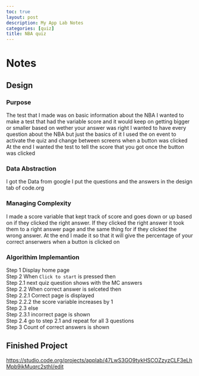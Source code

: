 ```yaml
---
toc: true
layout: post
description: My App Lab Notes
categories: [quiz]
title: NBA quiz 
---
```

# Notes

## Design

### Purpose
 The test that I made was on basic information about the NBA
 I wanted to make a test that had the variable score and it would keep on getting bigger or smaller based on wether your answer was right
 I wanted to have every question about the NBA but just the basics of it 
 I used the on event to activate the quiz and change between screens when a button was clicked
 At the end I wanted the test to tell the score that you got once the button was clicked

### Data Abstraction
I got the Data from google 
I put the questions and the answers in the design tab of code.org

### Managing Complexity
I made a score variable that kept track of score and goes down or up based on if they clicked the right answer.
If they clicked the right answer it took them to a right answer page and the same thing for if they clicked the wrong answer.
At the end I made it so that it will give the percentage of your correct anserwers when a button is clicked on

### Algorithim Implemantion
Step 1 Display home page  
Step 2 When `Click to start` is pressed then     
    Step 2.1 next quiz question shows with the MC answers  
    Step 2.2 When correct answer is selceted then  
        Step 2.2.1 Correct page is displayed   
        Step 2.2.2 the score variable increases by 1  
    Step 2.3 else  
         Step 2.3.1 incorrect page is shown  
    Step 2.4 go to step 2.1 and repeat for all 3 questions  
Step 3 Count of correct answers is shown  

## Finished Project
https://studio.code.org/projects/applab/47LwS3GO9tykHSCOZzyzCLF3eLhMpb9ikMuqrc2sthI/edit

